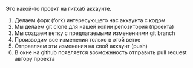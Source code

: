 Это какой-то проект на гитхаб аккаунте.

1. Делаем форк (fork) интересующего нас аккаунта с кодом
2. Мы делаем git clone для нашей копии репозитория (проекта)
3. Мы создаем ветку с предлагаемыми изменениями git branch
4. Производим все изменения только в этой ветке
5. Отправляем эти изменения на свой аккаунт (push)
6. В окне на github появляется возможнность отправить pull request автору проекта